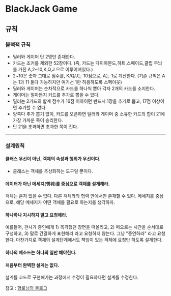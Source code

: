 # BlackJack Game

## 규칙

### 블랙잭 규칙
- 딜러와 게이머 단 2명만 존재한다.
- 카드는 조커를 제외한 52장이다. (즉, 카드는 다이아몬드,하트,스페이드,클럽 무늬를 가진 A,2~10,K,Q,J 으로 이루어져있다.)
- 2~10은 숫자 그대로 점수를, K/Q/J는 10점으로, A는 1로 계산한다. (기존 규칙은 A는 1과 11 둘다 가능하지만 여기선 1만 허용하도록 스펙아웃)
- 딜러와 게이머는 순차적으로 카드를 하나씩 뽑아 각자 2개의 카드를 소지한다.
- 게이머는 얼마든지 카드를 추가로 뽑을 수 있다.
- 딜러는 2카드의 합계 점수가 16점 이하이면 반드시 1장을 추가로 뽑고, 17점 이상이면 추가할 수 없다.
- 양쪽다 추가 뽑기 없이, 카드를 오픈하면 딜러와 게이머 중 소유한 카드의 합이 21에 가장 가까운 쪽이 승리한다.
- 단 21을 초과하면 초과한 쪽이 진다.

------

### 설계원칙
#### 클래스 우선이 아닌, 객체의 속성과 행위가 우선이다.
- 클래스는 객체를 추상화하는 도구일 뿐이다.

#### 데이터가 아닌 메세지(행위)를 중심으로 객체를 설계해라.
객체는 혼자 있을 수 없다. 다른 객체와의 협력 안에서만 존재할 수 있다.
메세지를 중심으로, 해당 메세지가 어떤 객체를 필요로 하는지를 생각하자.

#### 하나하나 지시하지 말고 요청해라.
예를들어, 판사가 증인에게 1) 목격했던 장면을 떠올리고, 2) 떠오르는 시간을 순서대로 구성하고, 3) 말로 간결하게 표현해라 라고 요청하지 않는다. 그냥 "증언하라" 라고 요청한다.
마찬가지로 객체의 설계단계에서도 책임이 있는 객체에 요청만 하도록 설계한다.

#### 하나의 메소드는 하나의 일만 해야한다.

#### 처음부터 완벽한 설계는 없다.

설계를 코드로 구현해가는 과정에서 수정이 필요하다면 설계를 수정한다.


참고 : [향로님의 블로그](https://jojoldu.tistory.com/62)
